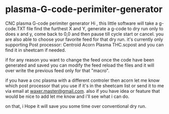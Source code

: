 # plasma-G-code-perimiter-generator
CNC plasma G-code perimiter generator
Hi ,
this little software will take a g-code.TXT file find the furthest X and Y, generate a g-code to dry run only to does x and y, come back to 0,0 and then pause till cycle start or cancel.
you are also able to choose your favorite feed for that dry run.
it's currently only supporting Post processor: Centroid Acorn Plasma THC.scpost and you can find it in sheetcam if needed.

if for any reason you want to change the feed once the code have been generated and saved you can modify the feed reload the files and it will over write the previous feed only for that "macro". 


if you have a cnc plasma with a different controler then acorn let me know which post processor that you use if it's in the sheetcam list or send it to me via email at waxer.master@gmail.com.
also if you have idea or feature that would be nice to add let me know and i'll see what i can do. 

on that, i Hope it will save you some time over conventional dry run.
